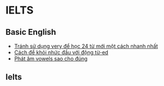 # IELTS

## Basic English

- [Tránh sử dụng very để học 24 từ mới một cách nhanh nhất](docs/avoidVery.md)
- [Cách để khỏi nhức đầu với động từ-ed](docs/ed-sounds.md)
- [Phát âm vowels sao cho đúng](docs/vowels.md)


## Ielts
